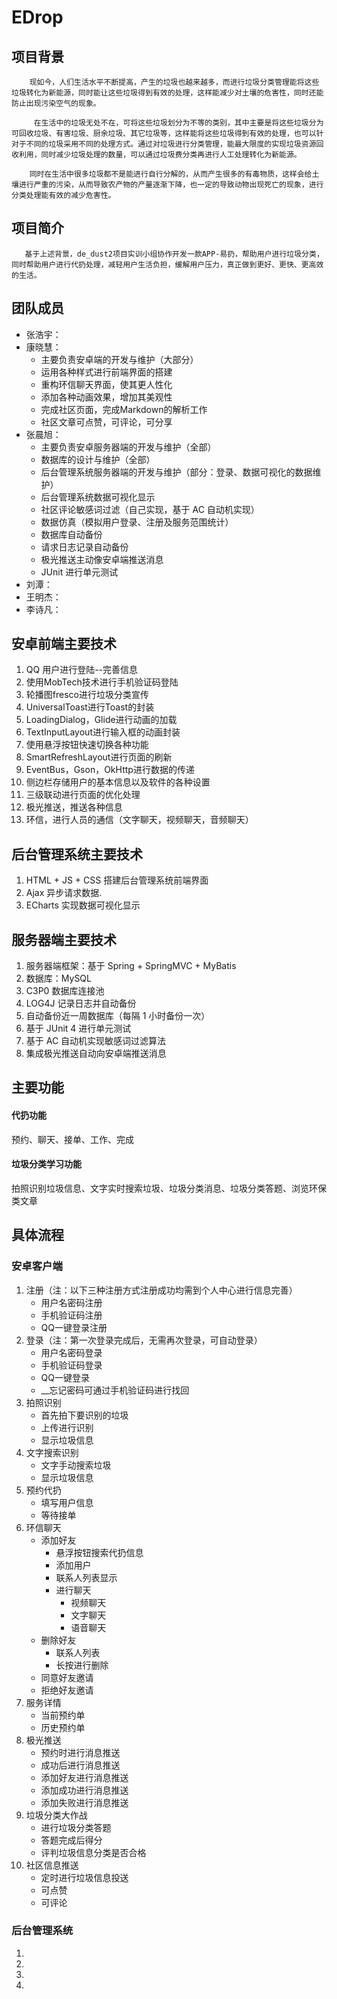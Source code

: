 # EDrop

## 项目背景

	    现如今，人们生活水平不断提高，产生的垃圾也越来越多，而进行垃圾分类管理能将这些垃圾转化为新能源，同时能让这些垃圾得到有效的处理，这样能减少对土壤的危害性，同时还能防止出现污染空气的现象。
	
	     在生活中的垃圾无处不在，可将这些垃圾划分为不等的类别，其中主要是将这些垃圾分为可回收垃圾、有害垃圾、厨余垃圾、其它垃圾等，这样能将这些垃圾得到有效的处理，也可以针对于不同的垃圾采用不同的处理方式。通过对垃圾进行分类管理，能最大限度的实现垃圾资源回收利用，同时减少垃圾处理的数量，可以通过垃圾费分类再进行人工处理转化为新能源。
	
	    同时在生活中很多垃圾都不是能进行自行分解的，从而产生很多的有毒物质，这样会给土壤进行严重的污染，从而导致农产物的产量逐渐下降，也一定的导致动物出现死亡的现象，进行分类处理能有效的减少危害性。

## 项目简介

       基于上述背景，de_dust2项目实训小组协作开发一款APP-易扔，帮助用户进行垃圾分类，同时帮助用户进行代扔处理，减轻用户生活负担，缓解用户压力，真正做到更好、更快、更高效的生活。

## 团队成员

- 张浩宇：
- 康晓慧：
  - 主要负责安卓端的开发与维护（大部分）
  - 运用各种样式进行前端界面的搭建
  - 重构环信聊天界面，使其更人性化
  - 添加各种动画效果，增加其美观性
  - 完成社区页面，完成Markdown的解析工作
  - 社区文章可点赞，可评论，可分享
- 张晨旭：
  - 主要负责安卓服务器端的开发与维护（全部）
  - 数据库的设计与维护（全部）
  - 后台管理系统服务器端的开发与维护（部分：登录、数据可视化的数据维护）
  - 后台管理系统数据可视化显示
  - 社区评论敏感词过滤（自己实现，基于 AC 自动机实现）
  - 数据仿真（模拟用户登录、注册及服务范围统计）
  - 数据库自动备份
  - 请求日志记录自动备份
  - 极光推送主动像安卓端推送消息
  - JUnit 进行单元测试
- 刘潭：
- 王明杰：
- 李诗凡：

## 安卓前端主要技术

1. QQ 用户进行登陆--完善信息
2. 使用MobTech技术进行手机验证码登陆
3. 轮播图fresco进行垃圾分类宣传
4. UniversalToast进行Toast的封装
5. LoadingDialog，Glide进行动画的加载
6. TextInputLayout进行输入框的动画封装
7. 使用悬浮按钮快速切换各种功能
8. SmartRefreshLayout进行页面的刷新
9. EventBus，Gson，OkHttp进行数据的传递
10. 侧边栏存储用户的基本信息以及软件的各种设置
11. 三级联动进行页面的优化处理
12. 极光推送，推送各种信息
13. 环信，进行人员的通信（文字聊天，视频聊天，音频聊天）

## 后台管理系统主要技术

1. HTML + JS + CSS 搭建后台管理系统前端界面
2. Ajax 异步请求数据.
3. ECharts 实现数据可视化显示

## 服务器端主要技术

1. 服务器端框架：基于 Spring + SpringMVC + MyBatis
2. 数据库：MySQL
3. C3P0 数据库连接池
4. LOG4J 记录日志并自动备份
5. 自动备份近一周数据库（每隔 1 小时备份一次）
6. 基于 JUnit 4 进行单元测试
7. 基于 AC 自动机实现敏感词过滤算法
8. 集成极光推送自动向安卓端推送消息

## 主要功能

#### 代扔功能

预约、聊天、接单、工作、完成

#### 垃圾分类学习功能

拍照识别垃圾信息、文字实时搜索垃圾、垃圾分类消息、垃圾分类答题、浏览环保类文章

## 具体流程

### 安卓客户端

1. 注册（注：以下三种注册方式注册成功均需到个人中心进行信息完善）
   - 用户名密码注册
   - 手机验证码注册
   - QQ一键登录注册
2. 登录（注：第一次登录完成后，无需再次登录，可自动登录）
   - 用户名密码登录
   - 手机验证码登录
   - QQ一键登录
   - __忘记密码可通过手机验证码进行找回
3. 拍照识别
   - 首先拍下要识别的垃圾
   - 上传进行识别
   - 显示垃圾信息
4. 文字搜索识别
   - 文字手动搜索垃圾
   - 显示垃圾信息
5. 预约代扔
   - 填写用户信息
   - 等待接单
6. 环信聊天	
   - 添加好友
     - 悬浮按钮搜索代扔信息
     - 添加用户
     - 联系人列表显示
     - 进行聊天
       - 视频聊天
       - 文字聊天
       - 语音聊天
   - 删除好友
     - 联系人列表
     - 长按进行删除
   - 同意好友邀请
   - 拒绝好友邀请
7. 服务详情
   - 当前预约单
   - 历史预约单
8. 极光推送
   - 预约时进行消息推送
   - 成功后进行消息推送
   - 添加好友进行消息推送
   - 添加成功进行消息推送
   - 添加失败进行消息推送
9. 垃圾分类大作战
   - 进行垃圾分类答题
   - 答题完成后得分
   - 评判垃圾信息分类是否合格
10. 社区信息推送
    - 定时进行垃圾信息投送
    - 可点赞
    - 可评论

### 后台管理系统

1. 
2. 
3. 
4. 